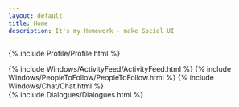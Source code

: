 ```yaml
---
layout: default
title: Home
description: It's my Homework - make Social UI
---
```


{% include Profile/Profile.html %}
<div class="af-ptf-msg container">
    {% include Windows/ActivityFeed/ActivityFeed.html %}
    {% include Windows/PeopleToFollow/PeopleToFollow.html %}
    {% include Windows/Chat/Chat.html %}
</div>
{% include Dialogues/Dialogues.html %}